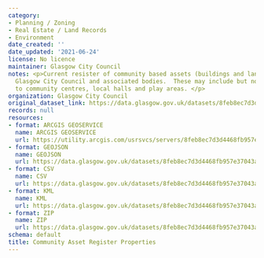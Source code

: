 ```yaml
---
category:
- Planning / Zoning
- Real Estate / Land Records
- Environment
date_created: ''
date_updated: '2021-06-24'
license: No licence
maintainer: Glasgow City Council
notes: <p>Current resister of community based assets (buildings and land) owned by
  Glasgow City Council and associated bodies.  These may include but not be limited
  to community centres, local halls and play areas. </p>
organization: Glasgow City Council
original_dataset_link: https://data.glasgow.gov.uk/datasets/8feb8ec7d3d4468fb957e37043a3deee_0
records: null
resources:
- format: ARCGIS GEOSERVICE
  name: ARCGIS GEOSERVICE
  url: https://utility.arcgis.com/usrsvcs/servers/8feb8ec7d3d4468fb957e37043a3deee/rest/services/OPEN_DATA/Community_asset_register_properties/MapServer/0
- format: GEOJSON
  name: GEOJSON
  url: https://data.glasgow.gov.uk/datasets/8feb8ec7d3d4468fb957e37043a3deee_0.geojson?outSR=%7B%22latestWkid%22%3A27700%2C%22wkid%22%3A27700%7D
- format: CSV
  name: CSV
  url: https://data.glasgow.gov.uk/datasets/8feb8ec7d3d4468fb957e37043a3deee_0.csv?outSR=%7B%22latestWkid%22%3A27700%2C%22wkid%22%3A27700%7D
- format: KML
  name: KML
  url: https://data.glasgow.gov.uk/datasets/8feb8ec7d3d4468fb957e37043a3deee_0.kml?outSR=%7B%22latestWkid%22%3A27700%2C%22wkid%22%3A27700%7D
- format: ZIP
  name: ZIP
  url: https://data.glasgow.gov.uk/datasets/8feb8ec7d3d4468fb957e37043a3deee_0.zip?outSR=%7B%22latestWkid%22%3A27700%2C%22wkid%22%3A27700%7D
schema: default
title: Community Asset Register Properties
---
```

